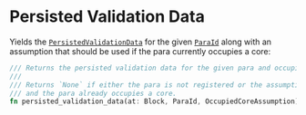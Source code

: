 # Persisted Validation Data

Yields the [`PersistedValidationData`](../types/candidate.md#persistedvalidationdata) for the given [`ParaId`](../types/candidate.md#paraid) along with an assumption that should be used if the para currently occupies a core: 

```rust
/// Returns the persisted validation data for the given para and occupied core assumption.
///
/// Returns `None` if either the para is not registered or the assumption is `Freed`
/// and the para already occupies a core.
fn persisted_validation_data(at: Block, ParaId, OccupiedCoreAssumption) -> Option<PersistedValidationData>;
```